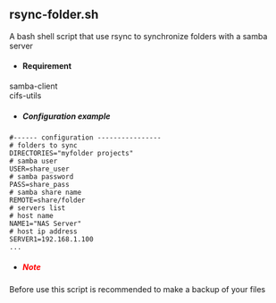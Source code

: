 ## rsync-folder.sh
A bash shell script that use rsync to synchronize folders with a samba server

* #### Requirement
samba-client  
cifs-utils

* ##### Configuration example
```
#------ configuration ----------------
# folders to sync
DIRECTORIES="myfolder projects"
# samba user
USER=share_user
# samba password
PASS=share_pass
# samba share name
REMOTE=share/folder
# servers list
# host name
NAME1="NAS Server"
# host ip address
SERVER1=192.168.1.100
...
```

* ##### <span style="color:red">Note
Before use this script is recommended to make a backup of your files
